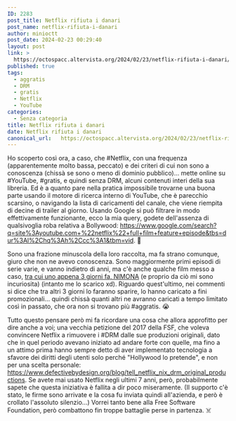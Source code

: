 ```yaml
---
ID: 2283
post_title: Netflix rifiuta i danari
post_name: netflix-rifiuta-i-danari
author: minioctt
post_date: 2024-02-23 00:29:40
layout: post
link: >
  https://octospacc.altervista.org/2024/02/23/netflix-rifiuta-i-danari/
published: true
tags:
  - aggratis
  - DRM
  - gratis
  - Netflix
  - YouTube
categories:
  - Senza categoria
title: Netflix rifiuta i danari
date: Netflix rifiuta i danari
canonical_url:   https://octospacc.altervista.org/2024/02/23/netflix-rifiuta-i-danari/
---
```

<!-- wp:paragraph -->
<p>Ho scoperto così ora, a caso, che #Netflix, con una frequenza (apparentemente molto bassa, peccato) e dei criteri di cui non sono a conoscenza (chissà se sono o meno di dominio pubblico)... mette online su #YouTube, #gratis, e quindi senza DRM, alcuni contenuti interi della sua libreria. Ed è a quanto pare nella pratica impossibile trovarne una buona parte usando il motore di ricerca interno di YouTube, che è parecchio scarsino, o navigando la lista di caricamenti del canale, che viene riempita di decine di trailer al giorno. Usando Google si può filtrare in modo effettivamente funzionante, ecco la mia query, godete dell'assenza di qualsivoglia roba relativa a Bollywood: <a href="https://www.google.com/search?q=site%3Ayoutube.com+%22netflix%22+full+film+feature+episode&amp;tbs=dur%3Al%2Chq%3Ah%2Ccc%3A1&amp;tbm=vid">https://www.google.com/search?q=site%3Ayoutube.com+%22netflix%22+full+film+feature+episode&amp;tbs=dur%3Al%2Chq%3Ah%2Ccc%3A1&amp;tbm=vid</a>. 🤯️</p>
<!-- /wp:paragraph -->

<!-- wp:paragraph -->
<p>Sono una frazione minuscola della loro raccolta, ma fa strano comunque, giuro che non ne avevo conoscenza. Sono maggiormente primi episodi di serie varie, e vanno indietro di anni, ma c'è anche qualche film messo a caso, <a href="https://www.youtube.com/watch?v=i4CFWTYFRlw">tra cui uno appena 3 giorni fa, NIMONA</a> (e proprio da ciò mi sono incuriosita) (intanto me lo scarico xd). Riguardo quest'ultimo, nei commenti si dice che tra altri 3 giorni lo faranno sparire, lo hanno caricato a fini promozionali... quindi chissà quanti altri ne avranno caricati a tempo limitato così in passato, che ora non si trovano più #aggratis. 😭️</p>
<!-- /wp:paragraph -->

<!-- wp:paragraph -->
<p>Tutto questo pensare però mi fa ricordare una cosa che allora approfitto per dire anche a voi; una vecchia petizione del 2017 della FSF, che voleva convincere Netflix a rimuovere i #DRM dalle sue produzioni originali, dato che in quel periodo avevano iniziato ad andare forte con quelle, ma fino a un attimo prima hanno sempre detto di aver implementato tecnologia a sfavore dei diritti degli utenti solo perché "Hollywood lo pretende", e non per una scelta personale: <a href="https://www.defectivebydesign.org/blog/tell_netflix_nix_drm_original_productions">https://www.defectivebydesign.org/blog/tell_netflix_nix_drm_original_productions</a>. Se avete mai usato Netflix negli ultimi 7 anni, però, probabilmente sapete che questa iniziativa è fallita a dir poco miseramente. (Il supporto c'è stato, le firme sono arrivate e la cosa fu inviata quindi all'azienda, e però è crollato l'assoluto silenzio...) Vorrei tanto bene alla Free Software Foundation, però combattono fin troppe battaglie perse in partenza. ☠️</p>
<!-- /wp:paragraph -->